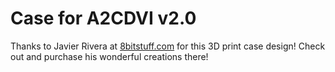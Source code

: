 # Case for A2CDVI v2.0

Thanks to Javier Rivera at [8bitstuff.com](https://www.8bitstuff.com/) for this 3D print case design! Check out and purchase his wonderful creations there!

